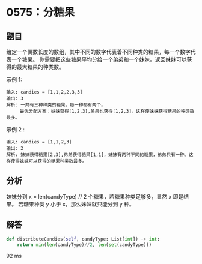# 0575：分糖果



## 题目

给定一个偶数长度的数组，其中不同的数字代表着不同种类的糖果，每一个数字代表一个糖果。
你需要把这些糖果平均分给一个弟弟和一个妹妹。返回妹妹可以获得的最大糖果的种类数。

 
示例 1:

	输入: candies = [1,1,2,2,3,3]
	输出: 3
	解析: 一共有三种种类的糖果，每一种都有两个。
		 最优分配方案：妹妹获得[1,2,3],弟弟也获得[1,2,3]。这样使妹妹获得糖果的种类数最多。

示例 2 :

	输入: candies = [1,1,2,3]
	输出: 2
	解析: 妹妹获得糖果[2,3],弟弟获得糖果[1,1]，妹妹有两种不同的糖果，弟弟只有一种。这样使得妹妹可以获得的糖果种类数最多。


## 分析

妹妹分到 x = len(candyType) // 2 个糖果，若糖果种类足够多，显然 x 即是结果。
若糖果种类 y 小于 x，那么妹妹就只能分到 y 种。

## 解答

```python
def distributeCandies(self, candyType: List[int]) -> int:
	return min(len(candyType)//2, len(set(candyType)))
```

92 ms

